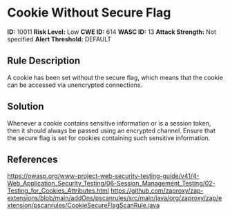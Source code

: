 
# Cookie Without Secure Flag

**ID:** 10011
**Risk Level:** Low
**CWE ID:** 614
**WASC ID:** 13
**Attack Strength:** Not specified
**Alert Threshold:** DEFAULT

## Rule Description
A cookie has been set without the secure flag, which means that the cookie can be accessed via unencrypted connections.

## Solution
Whenever a cookie contains sensitive information or is a session token, then it should always be passed using an encrypted channel. Ensure that the secure flag is set for cookies containing such sensitive information.

## References
https://owasp.org/www-project-web-security-testing-guide/v41/4-Web_Application_Security_Testing/06-Session_Management_Testing/02-Testing_for_Cookies_Attributes.html
https://github.com/zaproxy/zap-extensions/blob/main/addOns/pscanrules/src/main/java/org/zaproxy/zap/extension/pscanrules/CookieSecureFlagScanRule.java
